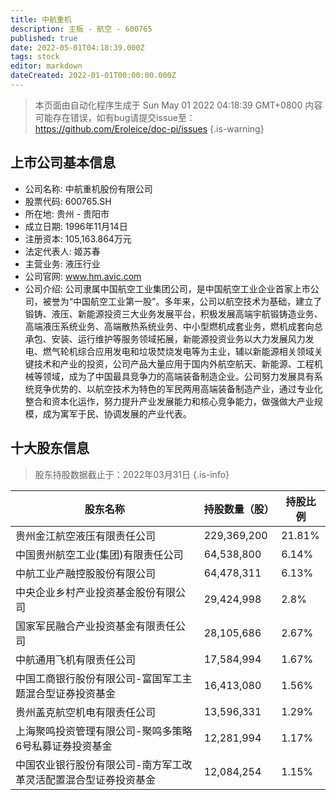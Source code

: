 ```yaml
---
title: 中航重机
description: 主板 - 航空 - 600765
published: true
date: 2022-05-01T04:18:39.000Z
tags: stock
editor: markdown
dateCreated: 2022-01-01T00:00:00.000Z
---
```


> 本页面由自动化程序生成于 Sun May 01 2022 04:18:39 GMT+0800
> 内容可能存在错误，如有bug请提交issue至：https://github.com/Eroleice/doc-pi/issues
{.is-warning}

## 上市公司基本信息
- 公司名称: 中航重机股份有限公司
- 股票代码: 600765.SH
- 所在地: 贵州 - 贵阳市
- 成立日期: 1996年11月14日
- 注册资本: 105,163.864万元
- 法定代表人: 姬苏春
- 主营业务: 液压行业
- 公司官网: www.hm.avic.com
- 公司介绍: 公司隶属中国航空工业集团公司，是中国航空工业企业首家上市公司，被誉为“中国航空工业第一股”。多年来，公司以航空技术为基础，建立了锻铸、液压、新能源投资三大业务发展平台，积极发展高端宇航锻铸造业务、高端液压系统业务、高端散热系统业务、中小型燃机成套业务，燃机成套向总承包、安装、运行维护等服务领域拓展，新能源投资业务以大力发展风力发电、燃气轮机综合应用发电和垃圾焚烧发电等为主业，辅以新能源相关领域关键技术和产业的投资，公司产品大量应用于国内外航空航天、新能源、工程机械等领域，成为了中国最具竞争力的高端装备制造企业。公司努力发展具有系统竞争优势的、以航空技术为特色的军民两用高端装备制造产业，通过专业化整合和资本化运作，努力提升产业发展能力和核心竞争能力，做强做大产业规模，成为寓军于民、协调发展的产业代表。


## 十大股东信息
> 股东持股数据截止于：2022年03月31日
{.is-info}

| 股东名称 | 持股数量（股） | 持股比例 |
| --- | --- | --- |
| 贵州金江航空液压有限责任公司 | 229,369,200 | 21.81% |
| 中国贵州航空工业(集团)有限责任公司 | 64,538,800 | 6.14% |
| 中航工业产融控股股份有限公司 | 64,478,311 | 6.13% |
| 中央企业乡村产业投资基金股份有限公司 | 29,424,998 | 2.8% |
| 国家军民融合产业投资基金有限责任公司 | 28,105,686 | 2.67% |
| 中航通用飞机有限责任公司 | 17,584,994 | 1.67% |
| 中国工商银行股份有限公司-富国军工主题混合型证券投资基金 | 16,413,080 | 1.56% |
| 贵州盖克航空机电有限责任公司 | 13,596,331 | 1.29% |
| 上海聚鸣投资管理有限公司-聚鸣多策略6号私募证券投资基金 | 12,281,994 | 1.17% |
| 中国农业银行股份有限公司-南方军工改革灵活配置混合型证券投资基金 | 12,084,254 | 1.15% |





